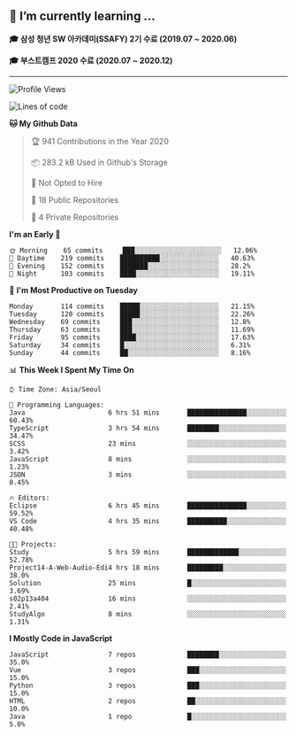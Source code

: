## 🌱 I’m currently learning ...

**🎓 삼성 청년 SW 아카데미(SSAFY) 2기 수료 (2019.07 ~ 2020.06)**

**🎓 부스트캠프 2020 수료 (2020.07 ~ 2020.12)**
 
-----

<!--START_SECTION:waka-->
![Profile Views](http://img.shields.io/badge/Profile%20Views-7-blue)

![Lines of code](https://img.shields.io/badge/From%20Hello%20World%20I%27ve%20Written-2.9%20million%20lines%20of%20code-blue)

**🐱 My Github Data** 

> 🏆 941 Contributions in the Year 2020
 > 
> 📦 283.2 kB Used in Github's Storage 
 > 
> 🚫 Not Opted to Hire
 > 
> 📜 18 Public Repositories 
 > 
> 🔑 4 Private Repositories  
 > 
**I'm an Early 🐤** 

```text
🌞 Morning    65 commits     ███░░░░░░░░░░░░░░░░░░░░░░   12.06% 
🌆 Daytime    219 commits    ██████████░░░░░░░░░░░░░░░   40.63% 
🌃 Evening    152 commits    ███████░░░░░░░░░░░░░░░░░░   28.2% 
🌙 Night      103 commits    ████░░░░░░░░░░░░░░░░░░░░░   19.11%

```
📅 **I'm Most Productive on Tuesday** 

```text
Monday       114 commits    █████░░░░░░░░░░░░░░░░░░░░   21.15% 
Tuesday      120 commits    █████░░░░░░░░░░░░░░░░░░░░   22.26% 
Wednesday    69 commits     ███░░░░░░░░░░░░░░░░░░░░░░   12.8% 
Thursday     63 commits     ███░░░░░░░░░░░░░░░░░░░░░░   11.69% 
Friday       95 commits     ████░░░░░░░░░░░░░░░░░░░░░   17.63% 
Saturday     34 commits     █░░░░░░░░░░░░░░░░░░░░░░░░   6.31% 
Sunday       44 commits     ██░░░░░░░░░░░░░░░░░░░░░░░   8.16%

```


📊 **This Week I Spent My Time On** 

```text
⌚︎ Time Zone: Asia/Seoul

💬 Programming Languages: 
Java                     6 hrs 51 mins       ███████████████░░░░░░░░░░   60.43% 
TypeScript               3 hrs 54 mins       ████████░░░░░░░░░░░░░░░░░   34.47% 
SCSS                     23 mins             ░░░░░░░░░░░░░░░░░░░░░░░░░   3.42% 
JavaScript               8 mins              ░░░░░░░░░░░░░░░░░░░░░░░░░   1.23% 
JSON                     3 mins              ░░░░░░░░░░░░░░░░░░░░░░░░░   0.45%

🔥 Editors: 
Eclipse                  6 hrs 45 mins       ███████████████░░░░░░░░░░   59.52% 
VS Code                  4 hrs 35 mins       ██████████░░░░░░░░░░░░░░░   40.48%

🐱‍💻 Projects: 
Study                    5 hrs 59 mins       █████████████░░░░░░░░░░░░   52.78% 
Project14-A-Web-Audio-Edi4 hrs 18 mins       █████████░░░░░░░░░░░░░░░░   38.0% 
Solution                 25 mins             █░░░░░░░░░░░░░░░░░░░░░░░░   3.69% 
s02p13a404               16 mins             ░░░░░░░░░░░░░░░░░░░░░░░░░   2.41% 
StudyAlgo                8 mins              ░░░░░░░░░░░░░░░░░░░░░░░░░   1.31%

```

**I Mostly Code in JavaScript** 

```text
JavaScript               7 repos             ████████░░░░░░░░░░░░░░░░░   35.0% 
Vue                      3 repos             ███░░░░░░░░░░░░░░░░░░░░░░   15.0% 
Python                   3 repos             ███░░░░░░░░░░░░░░░░░░░░░░   15.0% 
HTML                     2 repos             ██░░░░░░░░░░░░░░░░░░░░░░░   10.0% 
Java                     1 repo              █░░░░░░░░░░░░░░░░░░░░░░░░   5.0%

```



<!--END_SECTION:waka-->
